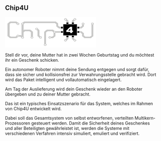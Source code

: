 ## Chip4U

<p class="logo"><img src="assets/img/chip4u.png" /></p>

Stell dir vor, deine Mutter hat in zwei Wochen Geburtstag und du möchtest ihr ein Geschenk schicken.

Ein autonomer Roboter nimmt deine Sendung entgegen und sorgt dafür, dass sie sicher und kollisionsfrei 
zur Verwahrungsstelle gebracht wird. Dort wird das Paket intelligent und vollautomatisch eingelagert.

Am Tag der Auslieferung wird dein Geschenk wieder an den Roboter übergeben und zu deiner Mutter gebracht.

Das ist ein typisches Einsatzszenario für das System, welches im Rahmen von Chip4U entwickelt wird.

Dabei soll das Gesamtsystem von selbst entworfenen, verteilten Multikern-Prozessoren gesteuert werden. 
Damit die Sicherheit deines Geschenkes und aller Beteiligten gewährleistet ist, werden die Systeme mit 
verschiedenen Verfahren intensiv simuliert, emuliert und verifiziert.
